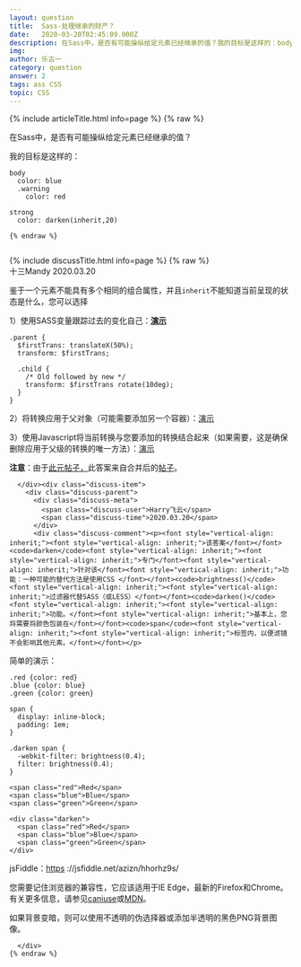 ```yaml
---
layout: question
title:  Sass-处理继承的财产？
date:   2020-03-20T02:45:09.000Z
description: 在Sass中，是否有可能操纵给定元素已经继承的值？我的目标是这样的：body  color  blue  .warning    color...
img: 
author: 乐古一
category: question
answer: 2
tags: ass CSS
topic: CSS
---
```

<div class="article-root">
  <div class="article">
    {% include articleTitle.html info=page %}
    {% raw %}
    <div class="article-content"><p><font style="vertical-align: inherit;"><font style="vertical-align: inherit;">在Sass中，是否有可能操纵给定元素已经继承的值？</font></font></p>

<p><font style="vertical-align: inherit;"><font style="vertical-align: inherit;">我的目标是这样的：</font></font></p>

<pre><code>body<font></font>
  color: blue<font></font>
  .warning<font></font>
    color: red<font></font>
<font></font>
strong<font></font>
  color: darken(inherit,20)<font></font>
</code></pre></div>
    {% endraw %}
  </div>
  <p style="height: 0;width:0;overflow: hidden;"> 第2455篇《Sass-处理继承的财产？》来自Winter(https://github.com/aiyld/aiyld.github.io)的站点</p>
  <div class="discuss-wrapper">
    {% include discussTitle.html info=page %}
    {% raw %}
    <div class="discuss-item">
        <div class="discuss-parent">
          <div class="discuss-meta">
            <span class="discuss-user">十三Mandy</span>
            <span class="discuss-time">2020.03.20</span>
          </div>
          <div class="discuss-comment"><p><font style="vertical-align: inherit;"><font style="vertical-align: inherit;">鉴于一个元素不能具有多个相同的组合属性，并且</font></font><code>inherit</code><font style="vertical-align: inherit;"><font style="vertical-align: inherit;">不能知道当前呈现的状态是什么，您可以选择</font></font></p>

<p><font style="vertical-align: inherit;"><font style="vertical-align: inherit;">1）使用SASS变量跟踪过去的变化自己：</font></font><a href="https://jsfiddle.net/0tt5gmoy/1/" rel="nofollow noreferrer"><strong><font style="vertical-align: inherit;"><font style="vertical-align: inherit;">演示</font></font></strong></a></p>

<pre><code>.parent {<font></font>
  $firstTrans: translateX(50%);<font></font>
  transform: $firstTrans;<font></font>
<font></font>
  .child {<font></font>
    /* Old followed by new */<font></font>
    transform: $firstTrans rotate(10deg);<font></font>
  }<font></font>
}<font></font>
</code></pre>

<p><font style="vertical-align: inherit;"><font style="vertical-align: inherit;">2）将转换应用于父对象（可能需要添加另一个容器）：</font></font><a href="https://jsfiddle.net/0tt5gmoy/2/" rel="nofollow noreferrer"><font style="vertical-align: inherit;"><font style="vertical-align: inherit;">演示</font></font></a></p>

<p><font style="vertical-align: inherit;"><font style="vertical-align: inherit;">3）使用Javascript将当前转换与您要添加的转换结合起来（如果需要，这是确保删除应用于父级的转换的唯一方法）：</font></font><a href="https://jsfiddle.net/0tt5gmoy/3/" rel="nofollow noreferrer"><font style="vertical-align: inherit;"><font style="vertical-align: inherit;">演示</font></font></a></p>

<p><strong><font style="vertical-align: inherit;"><font style="vertical-align: inherit;">注意</font></font></strong><font style="vertical-align: inherit;"><font style="vertical-align: inherit;">：由于</font></font><a href="https://meta.stackoverflow.com/q/312917/2065702"><font style="vertical-align: inherit;"><font style="vertical-align: inherit;">此元帖子，</font></font></a><font style="vertical-align: inherit;"><font style="vertical-align: inherit;">此答案来自合并后的</font><a href="https://meta.stackoverflow.com/q/312917/2065702"><font style="vertical-align: inherit;">帖子</font></a><font style="vertical-align: inherit;">。</font></font></p></div>
        </div>
        
      </div><div class="discuss-item">
        <div class="discuss-parent">
          <div class="discuss-meta">
            <span class="discuss-user">Harry飞云</span>
            <span class="discuss-time">2020.03.20</span>
          </div>
          <div class="discuss-comment"><p><font style="vertical-align: inherit;"><font style="vertical-align: inherit;">该答案</font></font><code>darken</code><font style="vertical-align: inherit;"><font style="vertical-align: inherit;">专门</font><font style="vertical-align: inherit;">针对该</font><font style="vertical-align: inherit;">功能：一种可能的替代方法是使用CSS </font></font><code>brightness()</code><font style="vertical-align: inherit;"><font style="vertical-align: inherit;">过滤器代替SASS（或LESS）</font></font><code>darken()</code><font style="vertical-align: inherit;"><font style="vertical-align: inherit;">功能。</font><font style="vertical-align: inherit;">基本上，您将需要将颜色包装在</font></font><code>span</code><font style="vertical-align: inherit;"><font style="vertical-align: inherit;">标签内，以便滤镜不会影响其他元素。</font></font></p>

<p><font style="vertical-align: inherit;"><font style="vertical-align: inherit;">简单的演示：</font></font></p>

<p></p><div class="snippet" data-lang="js" data-hide="false">
<div class="snippet-code">
<pre class="snippet-code-css lang-css prettyprint-override"><code>.red {color: red}<font></font>
.blue {color: blue}<font></font>
.green {color: green}<font></font>
<font></font>
span {<font></font>
  display: inline-block;<font></font>
  padding: 1em;<font></font>
}<font></font>
<font></font>
.darken span {<font></font>
  -webkit-filter: brightness(0.4);<font></font>
  filter: brightness(0.4);<font></font>
}</code></pre>
<pre class="snippet-code-html lang-html prettyprint-override"><code>&lt;span class="red"&gt;Red&lt;/span&gt;<font></font>
&lt;span class="blue"&gt;Blue&lt;/span&gt;<font></font>
&lt;span class="green"&gt;Green&lt;/span&gt;<font></font>
<font></font>
&lt;div class="darken"&gt;<font></font>
  &lt;span class="red"&gt;Red&lt;/span&gt;<font></font>
  &lt;span class="blue"&gt;Blue&lt;/span&gt;<font></font>
  &lt;span class="green"&gt;Green&lt;/span&gt;<font></font>
&lt;/div&gt;</code></pre>
</div>
</div>
<p></p>

<p><font style="vertical-align: inherit;"><font style="vertical-align: inherit;">jsFiddle：</font><a href="https://jsfiddle.net/azizn/hhorhz9s/" rel="nofollow"><font style="vertical-align: inherit;">https</font></a><font style="vertical-align: inherit;"> ://jsfiddle.net/azizn/hhorhz9s/</font></font><a href="https://jsfiddle.net/azizn/hhorhz9s/" rel="nofollow"><font style="vertical-align: inherit;"></font></a></p>

<p><font style="vertical-align: inherit;"><font style="vertical-align: inherit;">您需要记住浏览器的兼容性，它应该适用于IE Edge，最新的Firefox和Chrome。</font><font style="vertical-align: inherit;">有关</font><font style="vertical-align: inherit;">更多信息，</font><font style="vertical-align: inherit;">请参见</font></font><a href="http://caniuse.com/#feat=css-filters" rel="nofollow"><font style="vertical-align: inherit;"><font style="vertical-align: inherit;">caniuse</font></font></a><font style="vertical-align: inherit;"><font style="vertical-align: inherit;">或</font></font><a href="https://developer.mozilla.org/en/docs/Web/CSS/filter" rel="nofollow"><font style="vertical-align: inherit;"><font style="vertical-align: inherit;">MDN</font></font></a><font style="vertical-align: inherit;"><font style="vertical-align: inherit;">。</font></font></p>

<p><font style="vertical-align: inherit;"><font style="vertical-align: inherit;">如果背景变暗，则可以使用不透明的伪选择器或添加半透明的黑色PNG背景图像。</font></font></p></div>
        </div>
        
      </div>
    {% endraw %}
  </div>
<div>
